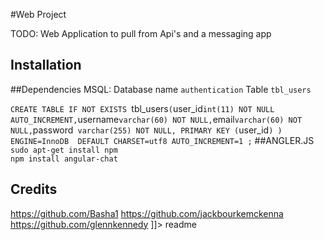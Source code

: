 

#Web Project

TODO: Web Application to pull from Api's and a messaging app

## Installation

##Dependencies
MSQL:
Database name `authentication`
Table `tbl_users`


`CREATE TABLE IF NOT EXISTS `tbl_users` (
  `user_id` int(11) NOT NULL AUTO_INCREMENT,
  `username` varchar(60) NOT NULL,
  `email` varchar(60) NOT NULL,
  `password` varchar(255) NOT NULL,
  PRIMARY KEY (`user_id`)
) ENGINE=InnoDB  DEFAULT CHARSET=utf8 AUTO_INCREMENT=1 ;`
##ANGLER.JS 
`sudo apt-get install npm` <br>
`npm install angular-chat`


## Credits
https://github.com/Basha1
https://github.com/jackbourkemckenna
https://github.com/glennkennedy
]]></content>
  <tabTrigger>readme</tabTrigger>
</snippet>
